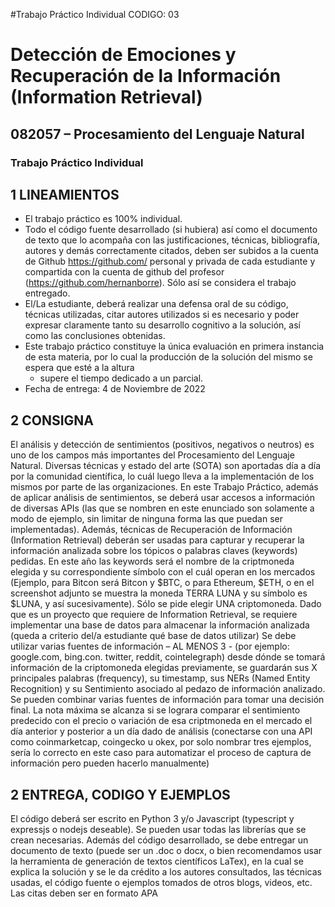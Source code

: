 #Trabajo Práctico Individual CODIGO: 03 <h1>  Detección de Emociones y Recuperación de la Información (Information Retrieval)<h2> 082057 – Procesamiento del Lenguaje Natural<h3>
Trabajo Práctico Individual

## 1 LINEAMIENTOS
  * El trabajo práctico es 100% individual.
  * Todo el código fuente desarrollado (si hubiera) así como el documento de texto que lo
acompaña con las justificaciones, técnicas, bibliografía, autores y demás correctamente
citados, deben ser subidos a la cuenta de Github https://github.com/ personal y privada
de cada estudiante y compartida con la cuenta de github del profesor
(https://github.com/hernanborre). Sólo así se considera el trabajo entregado.
  * El/La estudiante, deberá realizar una defensa oral de su código, técnicas utilizadas, citar
autores utilizados si es necesario y poder expresar claramente tanto su desarrollo
cognitivo a la solución, así como las conclusiones obtenidas.
  * Este trabajo práctico constituye la única evaluación en primera instancia de esta
materia, por lo cual la producción de la solución del mismo se espera que esté a la altura
    * supere el tiempo dedicado a un parcial.
  * Fecha de entrega: 4 de Noviembre de 2022

## 2 CONSIGNA
El análisis y detección de sentimientos (positivos, negativos o neutros) es uno de los campos más
importantes del Procesamiento del Lenguaje Natural.
Diversas técnicas y estado del arte (SOTA) son aportadas día a día por la comunidad científica,
lo cuál luego lleva a la implementación de los mismos por parte de las organizaciones.
En este Trabajo Práctico, además de aplicar análisis de sentimientos, se deberá usar accesos a
información de diversas APIs (las que se nombren en este enunciado son solamente a modo de
ejemplo, sin limitar de ninguna forma las que puedan ser implementadas). Además, técnicas de
Recuperación de Información (Information Retrieval) deberán ser usadas para capturar y
recuperar la información analizada sobre los tópicos o palabras claves (keywords) pedidas.
En este año las keywords será el nombre de la criptmoneda elegida y su correspondiente símbolo
con el cuál operan en los mercados (Ejemplo, para Bitcon será Bitcon y $BTC, o para Ethereum,
$ETH, o en el screenshot adjunto se muestra la moneda TERRA LUNA y su símbolo es $LUNA,
y así sucesivamente). Sólo se pide elegir UNA criptomoneda.
Dado que es un proyecto que requiere de Information Retrieval, se requiere implementar una
base de datos para almacenar la información analizada (queda a criterio del/a estudiante qué base
de datos utilizar)
Se debe utilizar varias fuentes de información – AL MENOS 3 - (por ejemplo: google.com,
bing.con. twitter, reddit, cointelegraph) desde dónde se tomará información de la criptomoneda
elegidas previamente, se guardarán sus X principales palabras (frequency), su timestamp, sus
NERs (Named Entity Recognition) y su Sentimiento asociado al pedazo de información
analizado. Se pueden combinar varias fuentes de información para tomar una decisión final.
La nota máxima se alcanza si se lograra comparar el sentimiento predecido con el precio o
variación de esa criptmoneda en el mercado el día anterior y posterior a un día dado de análisis
(conectarse con una API como coinmarketcap, coingecko u okex, por solo nombrar tres
ejemplos, sería lo correcto en este caso para automatizar el proceso de captura de información
pero pueden hacerlo manualmente)

## 2 ENTREGA, CODIGO Y EJEMPLOS
El código deberá ser escrito en Python 3 y/o Javascript (typescript y expressjs o nodejs deseable).
Se pueden usar todas las librerías que se crean necesarias.
Además del código desarrollado, se debe entregar un documento de texto (puede ser un .doc o
docx, o bien recomendamos usar la herramienta de generación de textos científicos LaTex), en la
cual se explica la solución y se le da crédito a los autores consultados, las técnicas usadas, el
código fuente o ejemplos tomados de otros blogs, videos, etc.
Las citas deben ser en formato APA
